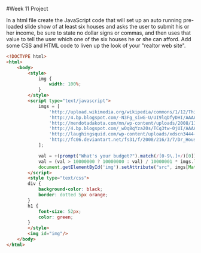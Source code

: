 #Week 11 Project

In a html file create the JavaScript code that will set up an auto running pre-loaded slide show of at least six houses and asks the user to submit his or her income, be sure to state no dollar signs or commas, and then uses that value to tell the user which one of the six houses he or she can afford. Add some CSS and HTML code to liven up the look of your "realtor web site".

```html
<!DOCTYPE html>
<html>
	<body>
		<style>
			img {
				width: 100%;
			}
		</style>
		<script type="text/javascript">
			imgs = [
				'http://upload.wikimedia.org/wikipedia/commons/1/12/This_Old_House.jpg',
				'http://4.bp.blogspot.com/-N3Fg_siwG-U/UI9lqDfyDHI/AAAAAAAAURY/HLAkro1KU50/s1600/two-floor-house.jpg',
				'http://mendotadakota.com/mn/wp-content/uploads/2008/11/poor-native-american-indians-shelter-shack-dilapitaed1.jpg',
				'http://4.bp.blogspot.com/_wOq8qYza20s/TCq3tw-0jUI/AAAAAAAAH1Y/CPm9C26X27k/s1600/3387-turf-houses.jpg',
				'http://laughingsquid.com/wp-content/uploads/xdscn3444-640x480.jpg',
				'http://fc06.deviantart.net/fs31/f/2008/216/3/7/Dr_House_Wallpaper_by_mimizz.jpg'
			];

			val = +(prompt("What's your budget?").match(/[0-9\.]+/)[0]);
			val = (val > 10000000 ? 10000000 : val) / 10000001 * imgs.length;
			document.getElementById('img').setAttribute("src", imgs[Math.floor(val)]);
		</script>
		<style type="text/css">
		div {
			background-color: black;
			border: dotted 5px orange;
		}
		h1 {
			font-size: 52px;
			color: green;
		}
		</style>
		<img id="img"/>
	</body>
</html>
```
